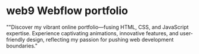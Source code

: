 # web9 Webflow portfolio
""Discover my vibrant online portfolio—fusing HTML, CSS, and JavaScript expertise. Experience captivating animations, innovative features, and user-friendly design, reflecting my passion for pushing web development boundaries."
